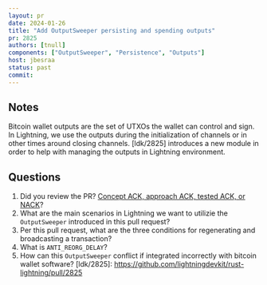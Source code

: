 ```yaml
---
layout: pr
date: 2024-01-26
title: "Add OutputSweeper persisting and spending outputs"
pr: 2825
authors: [tnull]
components: ["OutputSweeper", "Persistence", "Outputs"]
host: jbesraa
status: past
commit:
---
```


## Notes
  Bitcoin wallet outputs are the set of UTXOs the wallet can control and sign.
  In Lightning, we use the outputs during the initialization of
  channels or in other times around closing channels.
  [ldk/2825] introduces a new module in order to help with
  managing the outputs in Lightning environment.
  

## Questions
1. Did you review the PR? [Concept ACK, approach ACK, tested ACK, or NACK](https://github.com/lightningdevkit/rust-lightning/blob/master/CONTRIBUTING.md#peer-review)?
2. What are the main scenarios in Lightning we want to utilizie
the `OutputSweeper` introduced in this pull request?
3. Per this pull request, what are the three conditions for
   regenerating and broadcasting a transaction?
4. What is `ANTI_REORG_DELAY`?
5. How can this `OutputSweeper` conflict if integrated incorrectly
   with bitcoin wallet software?
[ldk/2825]: https://github.com/lightningdevkit/rust-lightning/pull/2825

